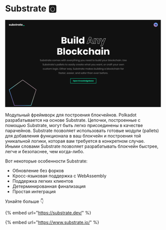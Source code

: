 # Substrate 🅾

![substrate.io](../.gitbook/assets/sukurnshotto-2020-05-28-195006png.png)

Модульный фреймворк для построения блокчейнов. Polkadot разрабатывается на основе Substrate. Цепочки, построенные с помощью Substrate, могут быть легко присоединены в качестве парачейнов. Substrate позволяет использовать готовые модули \(pallets\) для добавления функционала в ваш блокчейн и построения той уникальной логики, которая вам требуется в конкретном случае. Иными словами Substrate позволяет разрабатывать блокчейн быстрее, легче и безопаснее, чем когда-либо.

Вот некоторые особенности Substrate:

* Обновление без форков
* Кросс-языковая поддержка с WebAssembly
* Поддержка легких клиентов
* Детерминированная финализация
* Простая интеграция

Узнайте больше 👇

{% embed url="https://substrate.dev/" %}

{% embed url="https://www.substrate.io/" %}

